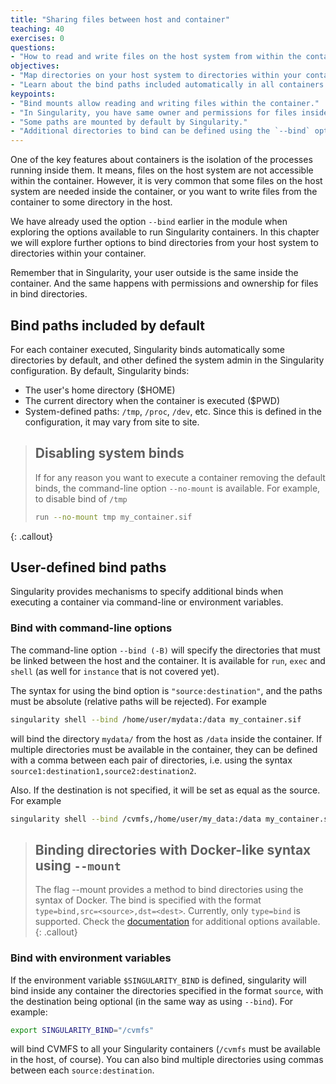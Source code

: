 ```yaml
---
title: "Sharing files between host and container"
teaching: 40
exercises: 0
questions:
- "How to read and write files on the host system from within the container?"
objectives:
- "Map directories on your host system to directories within your container."
- "Learn about the bind paths included automatically in all containers."
keypoints:
- "Bind mounts allow reading and writing files within the container."
- "In Singularity, you have same owner and permissions for files inside and outside the container."
- "Some paths are mounted by default by Singularity."
- "Additional directories to bind can be defined using the `--bind` option or the environment variable `$SINGULARITY_BIND`."
---
```


One of the key features about containers is the isolation of the processes running inside them. It means,
files on the host system are not accessible within the container.
However, it is
very common that some files on the host system are needed inside the container, or you want to write files from the
container to some directory in the host.

We have already used the option `--bind` earlier in the module when exploring the options available to run Singularity
containers. In this chapter we will explore further options to bind directories from your host system to directories
within your container.

Remember that in Singularity, your user outside is the same inside the container. And the same happens with permissions and
ownership for files in bind directories.

## Bind paths included by default

For each container executed, Singularity binds automatically some directories by default, and other defined the system
admin in the Singularity configuration. By default, Singularity binds:
* The user's home directory ($HOME)
* The current directory when the container is executed ($PWD)
* System-defined paths: `/tmp`, `/proc`, `/dev`, etc.
Since this is defined in the configuration, it may vary from site to site.


> ## Disabling system binds
>
> If for any reason you want to execute a container removing the default binds, the command-line option `--no-mount`
> is available. For example, to disable bind of `/tmp`
> ```bash
> run --no-mount tmp my_container.sif
> ```
{: .callout}

## User-defined bind paths

Singularity provides mechanisms to specify additional binds when executing a container via command-line
or environment variables.

### Bind with command-line options

The command-line option `--bind (-B)` will specify the directories that must be linked between the
host and the container. It is available for `run`, `exec` and `shell` (as well for `instance` that is
not covered yet).

The syntax for using the bind option is `"source:destination"`, and the paths must be absolute (relative
paths will be rejected). For example
```bash
singularity shell --bind /home/user/mydata:/data my_container.sif
```
will bind the directory `mydata/` from the host as `/data` inside the container. If multiple directories must be
available in the container, they can be defined with a comma between each pair of directories, i.e. using the
syntax `source1:destination1,source2:destination2`.

Also. If the destination is not specified, it will be set as equal as the source. For example
```bash
singularity shell --bind /cvmfs,/home/user/my_data:/data my_container.sif
```

> ## Binding directories with Docker-like syntax using `--mount`
>
> The flag --mount provides a method to bind directories using the syntax of Docker.
> The bind is specified with the format `type=bind,src=<source>,dst=<dest>`.
> Currently, only `type=bind` is supported. Check the
> [documentation](https://apptainer.org/docs/user/main/bind_paths_and_mounts.html#mount-examples) for
> additional options available.
{: .callout}

### Bind with environment variables

If the environment variable `$SINGULARITY_BIND` is defined, singularity will bind inside any container
the directories specified in the format `source`, with the destination being optional (in the same way as using
`--bind`). For example:
```bash
export SINGULARITY_BIND="/cvmfs"
```
will bind CVMFS to all your Singularity containers (`/cvmfs` must be available in the host, of course).
You can also bind multiple directories using commas between each `source:destination`.
